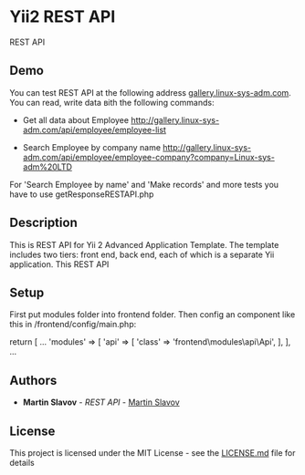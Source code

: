 # Yii2 REST API

REST API

## Demo

You can test REST API at the following address [gallery.linux-sys-adm.com](gallery.linux-sys-adm.com). You can read, write data вith the following commands:

- Get all data about Employee
http://gallery.linux-sys-adm.com/api/employee/employee-list

- Search Employee by company name
http://gallery.linux-sys-adm.com/api/employee/employee-company?company=Linux-sys-adm%20LTD


For 'Search Employee by name' and 'Make records' and more tests you have to use getResponseRESTAPI.php


## Description

This is REST API for Yii 2 Advanced Application Template. The template includes two tiers: front end, back end, each of which is a separate Yii application. This REST API 

## Setup

First put modules folder into frontend folder. Then config an component like this in /frontend/config/main.php:

return [
   	...
    'modules' => [
         'api' => [
            'class' => 'frontend\modules\api\Api',
        ],
    ],
    ...

## Authors

* **Martin Slavov** - *REST API* - [Martin Slavov](https://www.linkedin.com/in/slavovmartin)




## License

This project is licensed under the MIT License - see the [LICENSE.md](https://opensource.org/licenses/MIT) file for details
